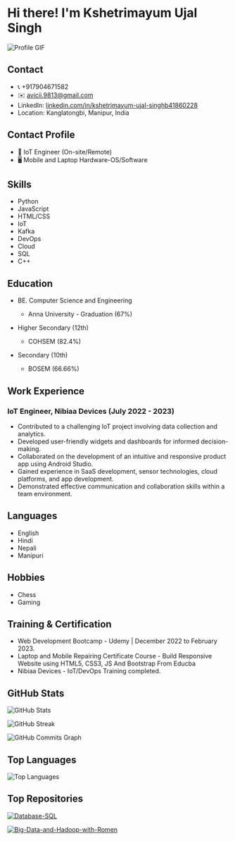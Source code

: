 # Hi there! I'm Kshetrimayum Ujal Singh

![Profile GIF](https://user-images.githubusercontent.com/18350557/176309783-0785949b-9127-417c-8b55-ab5a4333674e.gif)

## Contact

- 📞 +917904671582
- ✉️ avicii.9813@gmail.com
- LinkedIn: [linkedin.com/in/kshetrimayum-ujal-singhb41860228](linkedin.com/in/kshetrimayum-ujal-singhb41860228)
- Location: Kanglatongbi, Manipur, India

## Contact Profile

- 💼 IoT Engineer (On-site/Remote)
- 🖥️ Mobile and Laptop Hardware-OS/Software

## Skills

- Python
- JavaScript
- HTML/CSS
- IoT
- Kafka
- DevOps
- Cloud
- SQL
- C++

## Education

- BE. Computer Science and Engineering
  - Anna University - Graduation (67%)

- Higher Secondary (12th)
  - COHSEM (82.4%)

- Secondary (10th)
  - BOSEM (66.66%)

## Work Experience

### IoT Engineer, Nibiaa Devices (July 2022 - 2023)

- Contributed to a challenging IoT project involving data collection and analytics.
- Developed user-friendly widgets and dashboards for informed decision-making.
- Collaborated on the development of an intuitive and responsive product app using Android Studio.
- Gained experience in SaaS development, sensor technologies, cloud platforms, and app development.
- Demonstrated effective communication and collaboration skills within a team environment.

## Languages

- English
- Hindi
- Nepali
- Manipuri

## Hobbies

- Chess
- Gaming

## Training & Certification

- Web Development Bootcamp - Udemy | December 2022 to February 2023.
- Laptop and Mobile Repairing Certificate Course - Build Responsive Website using HTML5, CSS3, JS And Bootstrap From Educba
- Nibiaa Devices - IoT/DevOps Training completed.

## GitHub Stats

![GitHub Stats](https://github-readme-stats.vercel.app/api?username=<YourGitHubUsername>&show_icons=true&hide=&count_private=true&title_color=0891b2&text_color=ffffff&icon_color=0891b2&bg_color=1c1917&hide_border=true&show_icons=true)

![GitHub Streak](https://github-readme-streak-stats.herokuapp.com/?user=<YourGitHubUsername>&stroke=ffffff&background=1c1917&ring=0891b2&fire=0891b2&currStreakNum=ffffff&currStreakLabel=0891b2&sideNums=ffffff&sideLabels=ffffff&dates=ffffff&hide_border=true)

![GitHub Commits Graph](https://activity-graph.herokuapp.com/graph?username=<YourGitHubUsername>&bg_color=1c1917&color=ffffff&line=0891b2&point=ffffff&area_color=1c1917&area=true&hide_border=true&custom_title=GitHub%20Commits%20Graph)

## Top Languages

![Top Languages](https://github-readme-stats.vercel.app/api/top-langs/?username=<YourGitHubUsername>&langs_count=10&title_color=0891b2&text_color=ffffff&icon_color=0891b2&bg_color=1c1917&hide_border=true&locale=en&custom_title=Top%20Languages)

## Top Repositories

[![Database-SQL](https://github-readme-stats.vercel.app/api/pin/?username=<YourGitHubUsername>&repo=Database-SQL&title_color=0891b2&text_color=ffffff&icon_color=0891b2&bg_color=1c1917&hide_border=true&locale=en)](https://github.com/<YourGitHubUsername>/Database-SQL)

[![Big-Data-and-Hadoop-with-Romen](https://github-readme-stats.vercel.app/api/pin/?username=<YourGitHubUsername>&repo=Big-Data-and-Hadoop-with-Romen&title_color=0891b2&text_color=ffffff&icon_color=0891b2&bg_color=1c1917&hide_border=true&locale=en)](https://github.com/<YourGitHubUsername>/Big-Data-and-Hadoop-with-Romen)

<!---
<YourGitHubUsername>/<YourGitHubUsername> is a ✨ special ✨ repository because its `README.md` (this file) appears on your GitHub profile.
You can click the Preview link to take a look at your changes.
--->
